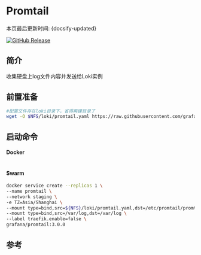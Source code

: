 # Promtail

本页最后更新时间: {docsify-updated}

[![GitHub Release](https://img.shields.io/github/release/grafana/promtail.svg)](https://github.com/grafana/promtail/releases/latest)

## 简介

收集硬盘上log文件内容并发送给Loki实例



## 前置准备

```bash
#配置文件存在loki目录下，省得再建目录了
wget -O $NFS/loki/promtail.yaml https://raw.githubusercontent.com/grafana/loki/main/clients/cmd/promtail/promtail-docker-config.yaml
```

## 启动命令

<!-- tabs:start -->
#### **Docker**
```bash

```


#### **Swarm**
```bash
docker service create --replicas 1 \
--name promtail \
--network staging \
-e TZ=Asia/Shanghai \
--mount type=bind,src=${NFS}/loki/promtail.yaml,dst=/etc/promtail/promtail.yaml \
--mount type=bind,src=/var/log,dst=/var/log \
--label traefik.enable=false \
grafana/promtail:3.0.0
```

<!-- tabs:end -->



## 参考

